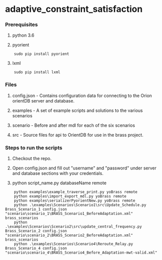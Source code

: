 # adaptive_constraint_satisfaction

### Prerequisites

1) python 3.6

2) pyorient
```
	sudo pip install pyorient
```

3) lxml
```
	sudo pip install lxml
```

### Files

1) config.json - Contains configuration data for connecting to the Orion orientDB server and database.

2) examples - A set of example scripts and solutions to the various scenarios

3) scenario - Before and after mdl for each of the six scenarios

4) src - Source files for api to OrientDB for use in the brass project. 




### Steps to run the scripts

1) Checkout the repo.

2) Open config.json and fill out "username" and "password" under server and database sections with your credentials.

3) python script_name.py databaseName remote
```
	python examples\example_traverse_print.py yoBrass remote
	python examples\import_export_mdl.py yoBrass remote
	python examples\serializerPyorientNew.py yoBrass remote
    python .\examples\Scenarios\Scenario1\src\Update_Schedule.py Brass_Scenario_1 config.json "scenario\scenario_1\BRASS_Scenario1_BeforeAdaptation.xml" brass_scenarios    
    python .\examples\Scenarios\Scenario2\src\update_central_frequency.py Brass_Scenario_2 config.json "scenario\scenario_2\BRASS_Scenario2_BeforeAdaptation.xml" brass_scenarios    
    python .\examples\Scenarios\Scenario4\Reroute_Relay.py Brass_Scenario_4 config.json "scenario\scenario_4\BRASS_Scenario4_Before_Adaptation-mwt-valid.xml"
```

